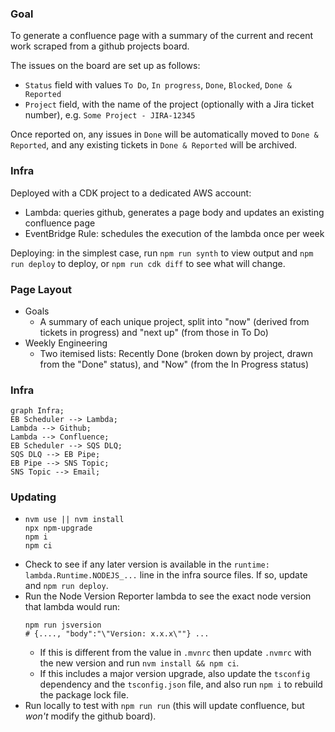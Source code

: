 ### Goal

To generate a confluence page with a summary of the current and recent work scraped from a github projects board.

The issues on the board are set up as follows:

- `Status` field with values `To Do`, `In progress`, `Done`, `Blocked`, `Done & Reported`
- `Project` field, with the name of the project (optionally with a Jira ticket number), e.g. `Some Project - JIRA-12345`

Once reported on, any issues in `Done` will be automatically moved to `Done & Reported`, and any existing tickets in `Done & Reported` will be archived.

### Infra

Deployed with a CDK project to a dedicated AWS account:

- Lambda: queries github, generates a page body and updates an existing confluence page
- EventBridge Rule: schedules the execution of the lambda once per week

Deploying: in the simplest case, run `npm run synth` to view output and `npm run deploy` to deploy, or `npm run cdk diff` to see what will change.

### Page Layout

- Goals
  - A summary of each unique project, split into "now" (derived from tickets in progress) and "next up" (from those in To Do)
- Weekly Engineering
  - Two itemised lists: Recently Done (broken down by project, drawn from the "Done" status), and "Now" (from the In Progress status)

### Infra

```mermaid
graph Infra;
EB Scheduler --> Lambda;
Lambda --> Github;
Lambda --> Confluence;
EB Scheduler --> SQS DLQ;
SQS DLQ --> EB Pipe;
EB Pipe --> SNS Topic;
SNS Topic --> Email;
```

### Updating

- ```shell
  nvm use || nvm install
  npx npm-upgrade
  npm i
  npm ci
  ```
- Check to see if any later version is available in the `runtime: lambda.Runtime.NODEJS_...` line in the infra source files. If so, update and `npm run deploy`.
- Run the Node Version Reporter lambda to see the exact node version that lambda would run:
  ```shell
  npm run jsversion
  # {...., "body":"\"Version: x.x.x\""} ...
  ```
  - If this is different from the value in `.mvnrc` then update `.nvmrc` with the new version and run `nvm install && npm ci`.
  - If this includes a major version upgrade, also update the `tsconfig` dependency and the `tsconfig.json` file, and also run `npm i` to rebuild the package lock file.
- Run locally to test with `npm run run` (this will update confluence, but _won't_ modify the github board).
